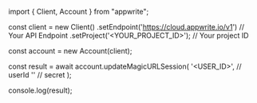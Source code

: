 import { Client, Account } from "appwrite";

const client = new Client()
    .setEndpoint('https://cloud.appwrite.io/v1') // Your API Endpoint
    .setProject('<YOUR_PROJECT_ID>'); // Your project ID

const account = new Account(client);

const result = await account.updateMagicURLSession(
    '<USER_ID>', // userId
    '<SECRET>' // secret
);

console.log(result);
